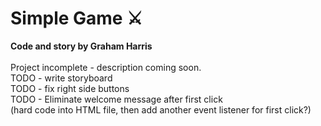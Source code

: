 # Simple Game ⚔️

<b>Code and story by Graham Harris</b>\
\
Project incomplete - description coming soon.
\
TODO - write storyboard
\
TODO - fix right side buttons
\
TODO - Eliminate welcome message after first click\
(hard code into HTML file, then add another event listener for first click?)
